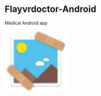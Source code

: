 # Flayvrdoctor-Android
Medical Android app

<img src="https://github.com/Happyandhappy/Flayvrdoctor-Android/blob/master/app/src/main/res/drawable-hdpi-v4/app_icon.png" alt="alt text" width="200" height="200">

